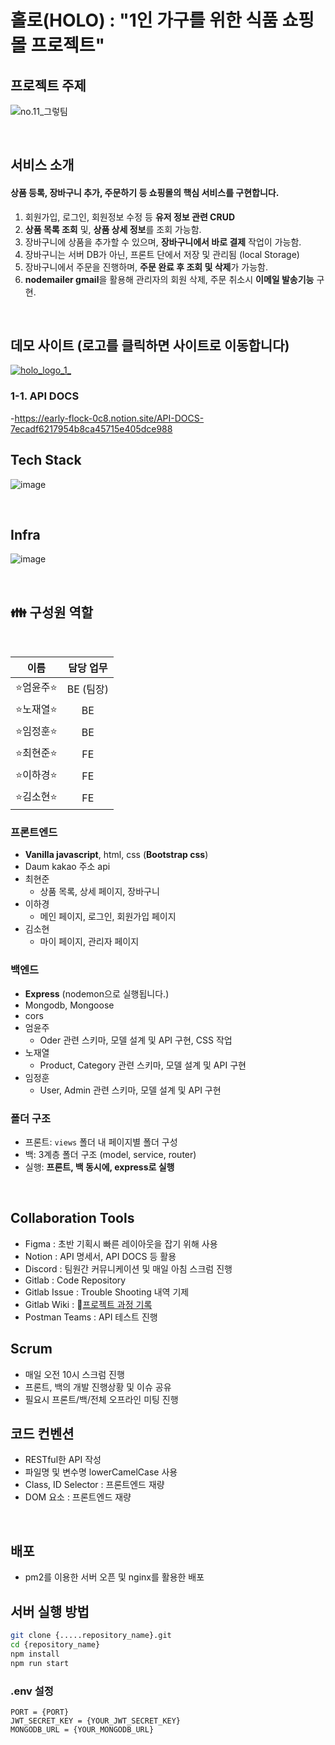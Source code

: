 # 홀로(HOLO) : "1인 가구를 위한 식품 쇼핑몰 프로젝트"

## 프로젝트 주제

![no.11_그렇팀](/uploads/9b82a087b57e3c59ec480b8ca5665d66/no.11_그렇팀.jpg)

<br />

## 서비스 소개

#### 상품 등록, 장바구니 추가, 주문하기 등 쇼핑몰의 핵심 서비스를 구현합니다.

1. 회원가입, 로그인, 회원정보 수정 등 **유저 정보 관련 CRUD**
2. **상품 목록 조회** 및, **상품 상세 정보**를 조회 가능함.
3. 장바구니에 상품을 추가할 수 있으며, **장바구니에서 바로 결제** 작업이 가능함.
4. 장바구니는 서버 DB가 아닌, 프론트 단에서 저장 및 관리됨 (local Storage)
5. 장바구니에서 주문을 진행하며, **주문 완료 후 조회 및 삭제**가 가능함.
6. **nodemailer gmail**을 활용해 관리자의 회원 삭제, 주문 취소시 **이메일 발송기능** 구현.

<br />

## 데모 사이트 (로고를 클릭하면 사이트로 이동합니다)

[![holo_logo_1_](/uploads/1e66457403897161f2385da96d4d592a/holo_logo_1_.png)](http://kdt-sw-4-team11.elicecoding.com/)

### 1-1. API DOCS

-https://early-flock-0c8.notion.site/API-DOCS-7ecadf6217954b8ca45715e405dce988

## Tech Stack

![image](/uploads/377f651701a8b5c0501991051a581b01/image.png)

<br/>

## Infra

![image](/uploads/66b4e4a49c42a24c2f90af74581f6a08/image.png)

<br/>

## 👪 구성원 역할

<br />

| 이름 | 담당 업무 |
| :--: | :------: |
| ⭐️엄윤주⭐️ | BE (팀장) |
| ⭐️노재열⭐️ | BE |
| ⭐️임정훈⭐️ | BE |
| ⭐️최현준⭐️ | FE |
| ⭐️이하경⭐️ | FE |
| ⭐️김소현⭐️ | FE |

### 프론트엔드

- **Vanilla javascript**, html, css (**Bootstrap css**)
- Daum kakao 주소 api
- 최현준
  - 상품 목록, 상세 페이지, 장바구니
- 이하경
  - 메인 페이지, 로그인, 회원가입 페이지
- 김소현
  - 마이 페이지, 관리자 페이지

### 백엔드

- **Express** (nodemon으로 실행됩니다.)
- Mongodb, Mongoose
- cors
- 엄윤주
  - Oder 관련 스키마, 모델 설계 및 API 구현, CSS 작업
- 노재열
  - Product, Category 관련 스키마, 모델 설계 및 API 구현
- 임정훈
  - User, Admin 관련 스키마, 모델 설계 및 API 구현

### 폴더 구조

- 프론트: `views` 폴더 내 페이지별 폴더 구성
- 백: 3계층 폴더 구조 (model, service, router)
- 실행: **프론트, 백 동시에, express로 실행**

<br />

## Collaboration Tools

- Figma : 초반 기획시 빠른 레이아웃을 잡기 위해 사용
- Notion : API 명세서, API DOCS 등 활용
- Discord : 팀원간 커뮤니케이션 및 매일 아침 스크럼 진행
- Gitlab : Code Repository
- Gitlab Issue : Trouble Shooting 내역 기제
- Gitlab Wiki : 🔗[프로젝트 과정 기록](https://kdt-gitlab.elice.io/sw_track/class_04/web_project/team11/holo/-/wikis/%ED%9A%8C%EC%9D%98%EB%A1%9D)
- Postman Teams : API 테스트 진행

## Scrum

- 매일 오전 10시 스크럼 진행
- 프론트, 백의 개발 진행상황 및 이슈 공유
- 필요시 프론트/백/전체 오프라인 미팅 진행

## 코드 컨벤션

- RESTful한 API 작성
- 파일명 및 변수명 lowerCamelCase 사용
- Class, ID Selector : 프론트엔드 재량
- DOM 요소 : 프론트엔드 재량

<br />

## 배포

- pm2를 이용한 서버 오픈 및 nginx를 활용한 배포

## 서버 실행 방법

```bash
git clone {.....repository_name}.git
cd {repository_name}
npm install
npm run start
```

### .env 설정

```
PORT = {PORT}
JWT_SECRET_KEY = {YOUR_JWT_SECRET_KEY}
MONGODB_URL = {YOUR_MONGODB_URL}
```

